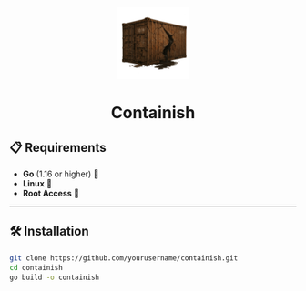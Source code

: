 <div align="center">

<picture>
  <source media="(prefers-color-scheme: light)" srcset="/img.png">
  <img alt="containish logo" src="/img.png" width="25%" height="25%">
</picture>

<h1>Containish</h1>
</div>

## 📋 Requirements

- **Go** (1.16 or higher) 🏁
- **Linux** 🐧
- **Root Access** 🔑

---

## 🛠️ Installation

```bash
git clone https://github.com/yourusername/containish.git
cd containish
go build -o containish
